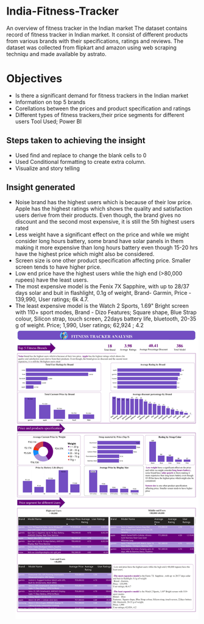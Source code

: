 # India-Fitness-Tracker
An overview of fitness tracker in the Indian market
The dataset contains record of fitness tracker in Indian market. It consist of different products from various brands with their specifications, ratings and reviews. The dataset was collected from flipkart and amazon using web scraping techniqu and made available by astrato. 
# Objectives
- Is there a significant demand for fitness trackers in the Indian market
- Information on top 5 brands
- Corellations between the prices and product specification and ratings
- Different types of fitness trackers,their price segments for different users
 Tool Used; Power BI
## Steps taken to achieving the insight
 - Used find and replace to change the blank cells to 0
 - Used Conditional formatting to create extra column.
 - Visualize and story telling
 
 ## Insight generated
 - Noise brand has the highest users which is because of their low price. Apple has the highest ratings which shows the quality and satisfaction users derive from their products. Even though, the brand gives no discount and the second most expensive, it is still the 5th highest users rated
 - Less weight have a significant effect on the price and while we might consider long hours battery, some brand have solar panels in them making it more expensive than long hours battery even though 15-20 hrs have the highest price which might also be considered.
 - Screen size is one other product specification affecting price. Smaller screen tends to have higher  price.
 - Low end price have the highest users whlie the high end (>80,000 rupees) have the least users.  
 - The most expensive model is the Fenix 7X Sapphire, with up to 28/37 days solar and buit in flashlight, 0.1g of weight, Brand- Garmin, Price - 139,990, User ratings; 6k 4.7.
 - The least expensive model is the Watch 2 Sports, 1.69" Bright screen with 110+ sport modes, Brand - Dizo
Features;  Square shape, Blue Strap colour, Silicon strap, touch screen, 22days battery life, bluetooth, 20-35 g of weight.
Price; 1,990, User ratings; 62,924 ; 4.2 
![](fitnesstracker2.jpg)

